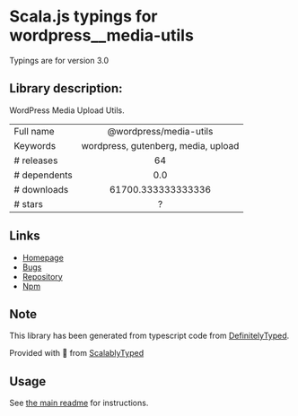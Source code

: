 
# Scala.js typings for wordpress__media-utils

Typings are for version 3.0

## Library description:
WordPress Media Upload Utils.

|                    |                 |
| ------------------ | :-------------: |
| Full name          | @wordpress/media-utils |
| Keywords           | wordpress, gutenberg, media, upload |
| # releases         | 64 |
| # dependents       | 0.0 |
| # downloads        | 61700.333333333336 |
| # stars            | ? |

## Links
- [Homepage](https://github.com/WordPress/gutenberg/tree/HEAD/packages/media-utils/README.md)
- [Bugs](https://github.com/WordPress/gutenberg/issues)
- [Repository](https://github.com/WordPress/gutenberg)
- [Npm](https://www.npmjs.com/package/%40wordpress%2Fmedia-utils)
    


## Note
This library has been generated from typescript code from [DefinitelyTyped](https://definitelytyped.org).

Provided with :purple_heart: from [ScalablyTyped](https://github.com/oyvindberg/ScalablyTyped)

## Usage
See [the main readme](../../readme.md) for instructions.


